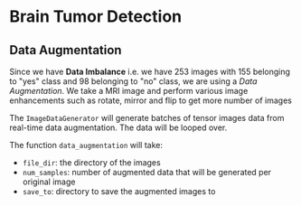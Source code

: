 # Brain Tumor Detection

## Data Augmentation

Since we have **Data Imbalance** i.e. we have 253 images with 155 belonging to "yes" class and 98 belonging to "no" class, we are using a *Data Augmentation*. We take a MRI image and perform various image enhancements such as rotate, mirror and flip to get more number of images

The `ImageDataGenerator` will generate batches of tensor images data from real-time data augmentation. The data will be looped over.

The function `data_augmentation` will take:

- `file_dir`: the directory of the images
- `num_samples`: number of augmented data that will be generated per original image
- `save_to`: directory to save the augmented images to

